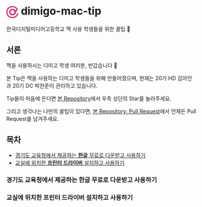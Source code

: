 # <img src="dimigo-logo.png" width="32px" height="32px" style="vertical-align: middle;"> dimigo-mac-tip

한국디지털미디어고등학교 맥 사용 학생들을 위한 꿀팁 🍯

## 서론

맥을 사용하시는 디미고 학생 여러분, 반갑습니다 👋

본 Tip은 맥을 사용하는 디미고 학생들을 위해 만들어졌으며, 현재는 20기 HD 김아인과 20기 DC 박찬준이 관리하고 있습니다.

Tip들이 마음에 든다면 [본 Repository](https://github.com/kimain050401/dimigo-mac-tip)에서 우측 상단의 Star를 눌러주세요.

그리고 생각나는 나만의 꿀팁이 있다면, [본 Repository: Pull Request](https://github.com/kimain050401/dimigo-mac-tip/pulls)에서 언제든 Pull Request를 남겨주세요.

## 목차

- [경기도 교육청에서 제공하는 **한글** 무료로 다운받고 사용하기](###-경기도-교육청에서-제공하는-한글-무료로-다운받고-사용하기)
- [교실에 위치한 **프린터 드라이버** 설치하고 사용하기](###-교실에-위치한-프린터-드라이버-설치하고-사용하기)

### 경기도 교육청에서 제공하는 한글 무료로 다운받고 사용하기

### 교실에 위치한 프린터 드라이버 설치하고 사용하기
